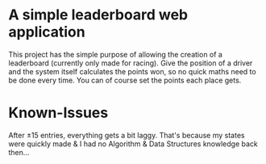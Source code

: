 # A simple leaderboard web application

This project has the simple purpose of allowing the creation of a leaderboard (currently only made for racing). Give the position of a driver and the system itself
calculates the points won, so no quick maths need to be done every time. You can of course set the points each place gets. 

# Known-Issues
After ±15 entries, everything gets a bit laggy. That's because my states were quickly made & I had no Algorithm & Data Structures knowledge back then...
